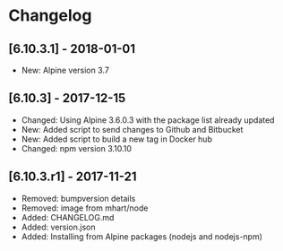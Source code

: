 # Changelog


## [6.10.3.1] - 2018-01-01

* New: Alpine version 3.7

## [6.10.3] - 2017-12-15

* Changed: Using Alpine 3.6.0.3 with the package list already updated
* New: Added script to send changes to Github and Bitbucket
* New: Added script to build a new tag in Docker hub
* Changed: npm version 3.10.10

## [6.10.3.r1] - 2017-11-21

* Removed: bumpversion details
* Removed: image from mhart/node
* Added: CHANGELOG.md
* Added: version.json
* Added: Installing from Alpine packages (nodejs and nodejs-npm)
